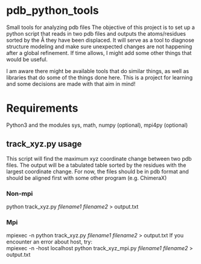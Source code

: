 # pdb_python_tools
Small tools for analyzing pdb files
The objective of this project is to set up a python script that reads in two pdb files and outputs the atoms/residues sorted by the Å they have been displaced. It will serve as a tool to diagnose structure modeling and make sure unexpected changes are not happening after a global refinement.
If time allows, I might add some other things that would be useful.

I am aware there might be available tools that do similar things, as well as libraries that do some of the things done here. This is a project for learning and some decisions are made with that aim in mind!

# Requirements
Python3 and the modules sys, math, numpy (optional), mpi4py (optional)

## track_xyz.py usage
This script will find the maximum xyz coordinate change between two pdb files. The output will be a tabulated table sorted by the residues with the largest coordinate change.
For now, the files should be in pdb format and should be aligned first with some other program (e.g. ChimeraX)
### Non-mpi
python track_xyz.py *filename1 filename2* > output.txt
### Mpi
mpiexec -n <number of mpi processes> python track_xyz.py *filename1 filename2* > output.txt
If you encounter an error about host, try:  
mpiexec -n <number of mpi processes> -host localhost python track_xyz_mpi.py *filename1 filename2* > output.txt
